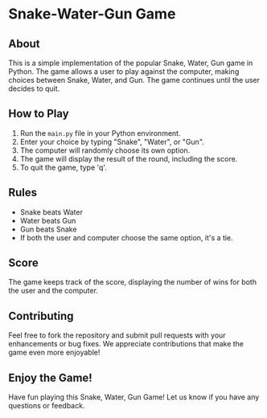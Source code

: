 # Snake-Water-Gun Game

## About
This is a simple implementation of the popular Snake, Water, Gun game in Python. The game allows a user to play against the computer, making choices between Snake, Water, and Gun. The game continues until the user decides to quit.

## How to Play
1. Run the `main.py` file in your Python environment.
2. Enter your choice by typing "Snake", "Water", or "Gun".
3. The computer will randomly choose its own option.
4. The game will display the result of the round, including the score.
5. To quit the game, type 'q'.

## Rules
* Snake beats Water
* Water beats Gun
* Gun beats Snake
* If both the user and computer choose the same option, it's a tie.

## Score
The game keeps track of the score, displaying the number of wins for both the user and the computer.


## Contributing
Feel free to fork the repository and submit pull requests with your enhancements or bug fixes. We appreciate contributions that make the game even more enjoyable!


## Enjoy the Game!
Have fun playing this Snake, Water, Gun Game! Let us know if you have any questions or feedback.